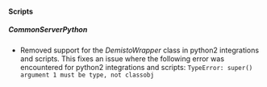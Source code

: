 
#### Scripts

##### CommonServerPython

- Removed support for the *DemistoWrapper* class in python2 integrations and scripts. This fixes an issue where the following error was encountered for python2 integrations and scripts: `TypeError: super() argument 1 must be type, not classobj`
